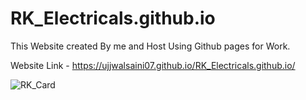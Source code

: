 # RK_Electricals.github.io
This Website created By me and Host Using Github pages for Work.

Website Link - https://ujjwalsaini07.github.io/RK_Electricals.github.io/

![RK_Card](https://github.com/UjjwalSaini07/RK_Electricals.github.io/assets/73696489/0a3f58e6-63dd-40a0-8514-1f916c0e81d9)
